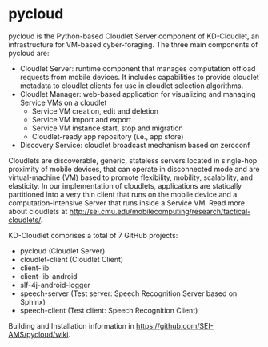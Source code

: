 # pycloud
pycloud is the Python-based Cloudlet Server component of KD-Cloudlet, an infrastructure for VM-based cyber-foraging. The three main components of pycloud are:
* Cloudlet Server: runtime component that manages computation offload requests from mobile devices. It includes capabilities to provide cloudlet metadata to cloudlet clients for use in cloudlet selection algorithms.
* Cloudlet Manager: web-based application for visualizing and managing Service VMs on a cloudlet
    * Service VM creation, edit and deletion
    * Service VM import and export
    * Service VM instance start, stop and migration
    * Cloudlet-ready app repository (i.e., app store)
* Discovery Service: cloudlet broadcast mechanism based on zeroconf

Cloudlets are discoverable, generic, stateless servers located in single-hop proximity of mobile devices, that can operate in disconnected mode and are virtual-machine (VM) based to promote flexibility, mobility, scalability, and elasticity. In our implementation of cloudlets, applications are statically partitioned into a very thin client that runs on the mobile device and a computation-intensive Server that runs inside a Service VM. Read more about cloudlets at http://sei.cmu.edu/mobilecomputing/research/tactical-cloudlets/.

KD-Cloudlet comprises a total of 7 GitHub projects:

* pycloud (Cloudlet Server)
* cloudlet-client (Cloudlet Client)
* client-lib
* client-lib-android
* slf-4j-android-logger
* speech-server (Test server: Speech Recognition Server based on Sphinx)
* speech-client (Test client: Speech Recognition Client)

Building and Installation information in https://github.com/SEI-AMS/pycloud/wiki. 

